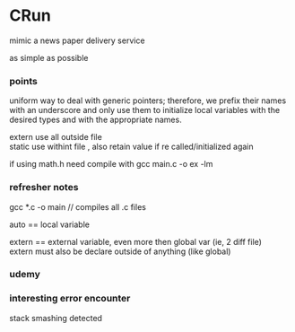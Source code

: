 # CRun

mimic a news paper delivery service

as simple as possible



### points  
uniform way to deal with generic pointers; therefore, we prefix their
names with an underscore and only use them to initialize local variables with the desired types and with the appropriate names.  

extern use all outside file  
static use withint file  , also retain value if re called/initialized again  

if using math.h need compile with gcc main.c -o ex -lm  




### refresher notes  
gcc *.c -o main // compiles all .c files  

auto == local variable  

extern == external variable, even more then global var (ie, 2 diff file)  
extern must also be declare outside of anything (like global)  






### udemy  



### interesting error encounter  
stack smashing detected  
